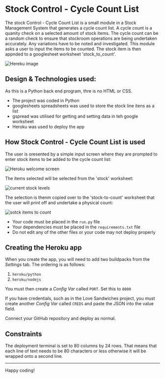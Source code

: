 # Stock Control - Cycle Count List

The stock Control - Cycle Count List is a small module in a Stock Management System that generates a cycle count list.  A cycle count is a quanity check on a selected amount of stock items.  The cycle count can be a random check to ensure that stockroom operations are being undertaken accurately.  Any variations have to be noted and investigated.  This module asks a user to input the items to be counted.  The stock item is then appnded to a googlesheet worksheet 'stock_to_count'. 

![Hereku image](https://github.com/BwhelanKK/stock-control/assets/44683806/0f393272-de33-48b7-9644-c46322a1a896)

## Design & Technologies used:
As this is a Python back end program, thre is no HTML or CSS.
- The project was coded in Python
- googlesheets spreadsheets was used to store the stock line itens as a list
- gspread was utilised for getting and setting data in teh google worksheet
- Heroku was used to deploy the app


## How Stock Control - Cycle Count List is used

The user is oresented by a simple input screen where they are prompted to enter stock items to be added to the cycle count list:

![Heroku welcome screen](https://github.com/BwhelanKK/stock-control/assets/44683806/d2493d03-6fb4-4af5-8b5f-6213b3b743b6)

The items selected will be selected from the 'stock' worksheet:

![current stock levels](https://github.com/BwhelanKK/stock-control/assets/44683806/0935a31a-5d35-496f-aefe-4895216273e3)

The selection is thenm copied over to the 'stock-to-count' worksheet that the user will print off and undertake a physical count:

![sotck items to count](https://github.com/BwhelanKK/stock-control/assets/44683806/9f31aa6e-7bb4-4434-b5f6-d395ba11068a)





- Your code must be placed in the `run.py` file
- Your dependencies must be placed in the `requirements.txt` file
- Do not edit any of the other files or your code may not deploy properly

## Creating the Heroku app

When you create the app, you will need to add two buildpacks from the _Settings_ tab. The ordering is as follows:

1. `heroku/python`
2. `heroku/nodejs`

You must then create a _Config Var_ called `PORT`. Set this to `8000`

If you have credentials, such as in the Love Sandwiches project, you must create another _Config Var_ called `CREDS` and paste the JSON into the value field.

Connect your GitHub repository and deploy as normal.

## Constraints

The deployment terminal is set to 80 columns by 24 rows. That means that each line of text needs to be 80 characters or less otherwise it will be wrapped onto a second line.

---

Happy coding!
